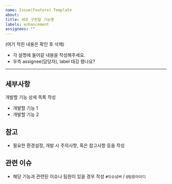 ```yaml
---
name: Issue(Feature) Template
about:
title: 새로 구현할 기능명
labels: enhancement
assignees: ""
---
```


(여기 적힌 내용은 확인 후 삭제)

- 각 설명에 들어갈 내용을 작성해주세요.
- 우측 assignee(담당자), label 태깅 했나요?

---

## 세부사항

개발할 기능 상세 목록 작성

- 개발할 기능 1
- 개발할 기능 2

## 참고

- 필요한 환경설정, 개발 시 주의사항, 혹은 참고사항 등을 작성

## 관련 이슈

- 해당 기능과 관련된 이슈나 팀원이 있을 경우 작성
  `#이슈넘버` / `@팀원아이디`
